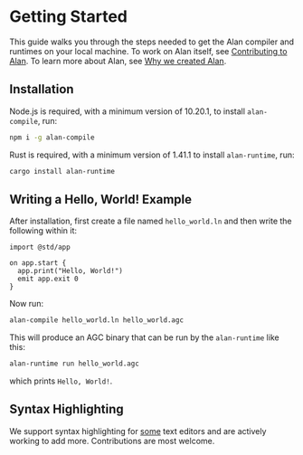 # Getting Started

This guide walks you through the steps needed to get the Alan compiler and runtimes on your local machine. To work on Alan itself, see [Contributing to Alan](./contributing.md). To learn more about Alan, see [Why we created Alan](https://alan-lang.org/why_alan.html).

## Installation

Node.js is required, with a minimum version of 10.20.1, to install `alan-compile`, run:

```bash
npm i -g alan-compile
```

Rust is required, with a minimum version of 1.41.1 to install `alan-runtime`, run:

```bash
cargo install alan-runtime
```

## Writing a Hello, World! Example

After installation, first create a file named `hello_world.ln` and then write the following within it:

```rust,editable
import @std/app

on app.start {
  app.print("Hello, World!")
  emit app.exit 0
}
```

Now run:

```bash
alan-compile hello_world.ln hello_world.agc
```

This will produce an AGC binary that can be run by the `alan-runtime` like this:

```bash
alan-runtime run hello_world.agc
```

which prints `Hello, World!`.

## Syntax Highlighting

We support syntax highlighting for [some](https://github.com/alantech/alan/issues/257) text editors and are actively working to add more. Contributions are most welcome.